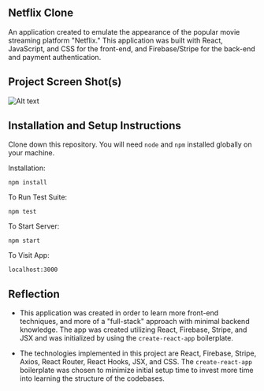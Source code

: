 ## Netflix Clone

An application created to emulate the appearance of the popular movie streaming platform "Netflix." This application was built with React, JavaScript, and CSS for the front-end, and Firebase/Stripe for the back-end and payment authentication.

## Project Screen Shot(s) 

![Alt text](https://i.ibb.co/pz5d537/notflix.png "image")

## Installation and Setup Instructions 

Clone down this repository. You will need `node` and `npm` installed globally on your machine.  

Installation:

`npm install`  

To Run Test Suite:  

`npm test`  

To Start Server:

`npm start`  

To Visit App:

`localhost:3000`  

## Reflection

  - This application was created in order to learn more front-end techniques, and more of a "full-stack" approach with minimal backend knowledge. The app was created utilizing React, Firebase, Stripe, and JSX and was initialized by using the `create-react-app` boilerplate.

  - The technologies implemented in this project are React, Firebase, Stripe, Axios, React Router, React Hooks, JSX, and CSS. The `create-react-app` boilerplate was chosen to minimize initial setup time to invest more time into learning the structure of the codebases.
